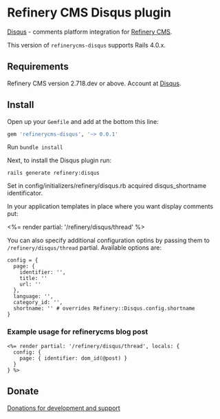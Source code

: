 # Refinery CMS Disqus plugin

[Disqus](http://disqus.com/) - comments platform integration for [Refinery CMS](http://refinerycms.com).

This version of `refinerycms-disqus` supports Rails 4.0.x.

## Requirements

Refinery CMS version 2.718.dev or above.
Account at [Disqus](http://disqus.com/).

## Install

Open up your ``Gemfile`` and add at the bottom this line:

```ruby
gem 'refinerycms-disqus', '~> 0.0.1'
```

Run ``bundle install``

Next, to install the Disqus plugin run:

    rails generate refinery:disqus

Set in config/initializers/refinery/disqus.rb acquired disqus_shortname identificator.

In your application templates in place where you want display comments put:

  <%= render partial: '/refinery/disqus/thread' %>

You can also specify additional configuration optins by passing
them to ``/refinery/disqus/thread`` partial.
Available options are:

```
config = {
  page: {
    identifier: '',
    title: ''
    url: ''
  },
  language: '',
  category_id: '',
  shortname: '' # overrides Refinery::Disqus.config.shortname
}

```

### Example usage for refinerycms blog post

```
<%= render partial: '/refinery/disqus/thread', locals: {
  config: {
    page: { identifier: dom_id(@post) }
  }
} %>
```

## Donate

[Donations for development and support](http://keram.github.io/fundraising.html)
